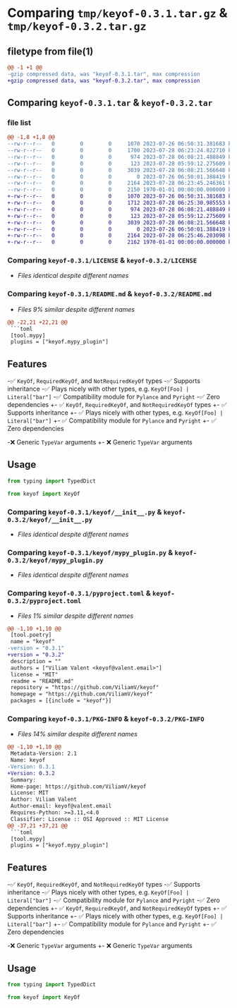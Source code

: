 # Comparing `tmp/keyof-0.3.1.tar.gz` & `tmp/keyof-0.3.2.tar.gz`

## filetype from file(1)

```diff
@@ -1 +1 @@
-gzip compressed data, was "keyof-0.3.1.tar", max compression
+gzip compressed data, was "keyof-0.3.2.tar", max compression
```

## Comparing `keyof-0.3.1.tar` & `keyof-0.3.2.tar`

### file list

```diff
@@ -1,8 +1,8 @@
--rw-r--r--   0        0        0     1070 2023-07-26 06:50:31.381683 keyof-0.3.1/LICENSE
--rw-r--r--   0        0        0     1700 2023-07-28 06:23:24.822710 keyof-0.3.1/README.md
--rw-r--r--   0        0        0      974 2023-07-28 06:08:21.488849 keyof-0.3.1/keyof/__init__.py
--rw-r--r--   0        0        0      123 2023-07-28 05:59:12.275609 keyof-0.3.1/keyof/compat.py
--rw-r--r--   0        0        0     3039 2023-07-28 06:08:21.566648 keyof-0.3.1/keyof/mypy_plugin.py
--rw-r--r--   0        0        0        0 2023-07-26 06:50:01.388419 keyof-0.3.1/keyof/py.typed
--rw-r--r--   0        0        0     2164 2023-07-28 06:23:45.246361 keyof-0.3.1/pyproject.toml
--rw-r--r--   0        0        0     2150 1970-01-01 00:00:00.000000 keyof-0.3.1/PKG-INFO
+-rw-r--r--   0        0        0     1070 2023-07-26 06:50:31.381683 keyof-0.3.2/LICENSE
+-rw-r--r--   0        0        0     1712 2023-07-28 06:25:30.985553 keyof-0.3.2/README.md
+-rw-r--r--   0        0        0      974 2023-07-28 06:08:21.488849 keyof-0.3.2/keyof/__init__.py
+-rw-r--r--   0        0        0      123 2023-07-28 05:59:12.275609 keyof-0.3.2/keyof/compat.py
+-rw-r--r--   0        0        0     3039 2023-07-28 06:08:21.566648 keyof-0.3.2/keyof/mypy_plugin.py
+-rw-r--r--   0        0        0        0 2023-07-26 06:50:01.388419 keyof-0.3.2/keyof/py.typed
+-rw-r--r--   0        0        0     2164 2023-07-28 06:25:46.203098 keyof-0.3.2/pyproject.toml
+-rw-r--r--   0        0        0     2162 1970-01-01 00:00:00.000000 keyof-0.3.2/PKG-INFO
```

### Comparing `keyof-0.3.1/LICENSE` & `keyof-0.3.2/LICENSE`

 * *Files identical despite different names*

### Comparing `keyof-0.3.1/README.md` & `keyof-0.3.2/README.md`

 * *Files 9% similar despite different names*

```diff
@@ -22,21 +22,21 @@
 ```toml
 [tool.mypy]
 plugins = ["keyof.mypy_plugin"]
 ```
 
 ## Features
 
-✅ `KeyOf`, `RequiredKeyOf`, and `NotRequiredKeyOf` types
-✅ Supports inheritance
-✅ Plays nicely with other types, e.g. `KeyOf[Foo] | Literal["bar"]`
-✅ Compatibility module for `Pylance` and `Pyright`
-✅ Zero dependencies
+- ✅ `KeyOf`, `RequiredKeyOf`, and `NotRequiredKeyOf` types
+- ✅ Supports inheritance
+- ✅ Plays nicely with other types, e.g. `KeyOf[Foo] | Literal["bar"]`
+- ✅ Compatibility module for `Pylance` and `Pyright`
+- ✅ Zero dependencies
 
-❌ Generic `TypeVar` arguments
+- ❌ Generic `TypeVar` arguments
 
 ## Usage
 
 ```python
 from typing import TypedDict
 
 from keyof import KeyOf
```

### Comparing `keyof-0.3.1/keyof/__init__.py` & `keyof-0.3.2/keyof/__init__.py`

 * *Files identical despite different names*

### Comparing `keyof-0.3.1/keyof/mypy_plugin.py` & `keyof-0.3.2/keyof/mypy_plugin.py`

 * *Files identical despite different names*

### Comparing `keyof-0.3.1/pyproject.toml` & `keyof-0.3.2/pyproject.toml`

 * *Files 1% similar despite different names*

```diff
@@ -1,10 +1,10 @@
 [tool.poetry]
 name = "keyof"
-version = "0.3.1"
+version = "0.3.2"
 description = ""
 authors = ["Viliam Valent <keyof@valent.email>"]
 license = "MIT"
 readme = "README.md"
 repository = "https://github.com/ViliamV/keyof"
 homepage = "https://github.com/ViliamV/keyof"
 packages = [{include = "keyof"}]
```

### Comparing `keyof-0.3.1/PKG-INFO` & `keyof-0.3.2/PKG-INFO`

 * *Files 14% similar despite different names*

```diff
@@ -1,10 +1,10 @@
 Metadata-Version: 2.1
 Name: keyof
-Version: 0.3.1
+Version: 0.3.2
 Summary: 
 Home-page: https://github.com/ViliamV/keyof
 License: MIT
 Author: Viliam Valent
 Author-email: keyof@valent.email
 Requires-Python: >=3.11,<4.0
 Classifier: License :: OSI Approved :: MIT License
@@ -37,21 +37,21 @@
 ```toml
 [tool.mypy]
 plugins = ["keyof.mypy_plugin"]
 ```
 
 ## Features
 
-✅ `KeyOf`, `RequiredKeyOf`, and `NotRequiredKeyOf` types
-✅ Supports inheritance
-✅ Plays nicely with other types, e.g. `KeyOf[Foo] | Literal["bar"]`
-✅ Compatibility module for `Pylance` and `Pyright`
-✅ Zero dependencies
+- ✅ `KeyOf`, `RequiredKeyOf`, and `NotRequiredKeyOf` types
+- ✅ Supports inheritance
+- ✅ Plays nicely with other types, e.g. `KeyOf[Foo] | Literal["bar"]`
+- ✅ Compatibility module for `Pylance` and `Pyright`
+- ✅ Zero dependencies
 
-❌ Generic `TypeVar` arguments
+- ❌ Generic `TypeVar` arguments
 
 ## Usage
 
 ```python
 from typing import TypedDict
 
 from keyof import KeyOf
```

